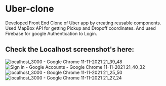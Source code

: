 # Uber-clone
 
Developed Front End Clone of Uber app by creating reusable components. Used MapBox API for getting Pickup and Dropoff  coordinates. And used Firebase for google Authentication to Login.

## Check the Localhost screenshot's here:

![localhost_3000 - Google Chrome 11-11-2021 21_39_48](https://user-images.githubusercontent.com/46225023/141332538-3a83fd58-2163-49b0-9115-a073f6293db9.png)
![Sign in - Google Accounts - Google Chrome 11-11-2021 21_40_32](https://user-images.githubusercontent.com/46225023/141333476-985a1ab5-01ce-4177-b835-1e80adf678cd.png)
![localhost_3000 - Google Chrome 11-11-2021 21_25_50](https://user-images.githubusercontent.com/46225023/141332614-11a715a9-2faa-4870-9d1b-3a4e2d938b57.png)
![localhost_3000 - Google Chrome 11-11-2021 21_27_24](https://user-images.githubusercontent.com/46225023/141332656-1fc934bb-c4ea-40d6-ba98-e861d247f774.png)
